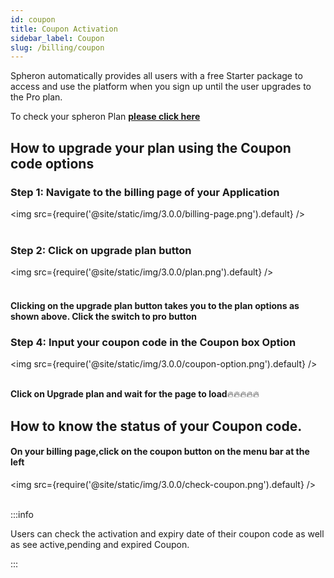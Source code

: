 ```yaml
---
id: coupon
title: Coupon Activation
sidebar_label: Coupon
slug: /billing/coupon
---
```


Spheron automatically provides all users with a free Starter package to access and use the platform when you sign up until the user upgrades to the Pro plan.

To check your spheron Plan [**please click here**](https://docs.spheron.network/billing/plans)


## How to upgrade your plan using the Coupon code options

### Step 1: Navigate to the billing page of your Application
<img src={require('@site/static/img/3.0.0/billing-page.png').default} /> <br/><br/>

### Step 2: Click on upgrade plan button
<img src={require('@site/static/img/3.0.0/plan.png').default} /> <br/><br/>

#### Clicking on the upgrade plan button takes you to the plan options as shown above. Click the switch to pro button


### Step 4: Input your coupon code in the Coupon box Option
<img src={require('@site/static/img/3.0.0/coupon-option.png').default} /> <br/><br/>

 **Click on Upgrade plan and wait for the page to load**🔥🔥🔥🔥🔥

## How to know the status of your Coupon code.

#### On your billing page,click on the coupon button on the menu bar at the left
<img src={require('@site/static/img/3.0.0/check-coupon.png').default} /> <br/><br/>


:::info

Users can check the activation and expiry date of their coupon code as well as see active,pending and expired Coupon.

:::
